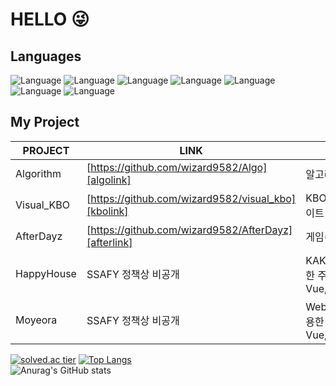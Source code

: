 # HELLO 😜

## Languages
![Language](https://img.shields.io/badge/-J_A_V_A_⭐_⭐_⭐_⭐-yellow) 
![Language](https://img.shields.io/badge/-JavaScript_⭐_⭐-orange)
![Language](https://img.shields.io/badge/-_C_⭐_⭐-brightgreen) ![Language](https://img.shields.io/badge/-C_+_+_⭐_⭐-brightgreen)
![Language](https://img.shields.io/badge/-C_Sharp-brightgreen)
![Language](https://img.shields.io/badge/-K_o_t_l_i_n_⭐-green)
![Language](https://img.shields.io/badge/-P_y_t_h_o_n_⭐-blue)    


## My Project

| PROJECT | LINK | DESC |
| ------ | ------ | ------ |
| Algorithm | [https://github.com/wizard9582/Algo][algolink] |알고리즘 문제풀이|
| Visual_KBO | [https://github.com/wizard9582/visual_kbo][kbolink] |KBO STAT 시각화 및 자체 랭킹,비교 사이트     -Vue,Spring|
| AfterDayz | [https://github.com/wizard9582/AfterDayz][afterlink] |게임(토이프로젝트) - 계획중|
| HappyHouse | SSAFY 정책상 비공개 |KAKAO Map API와 공공데이터를 활용한 주택실거래가 검색 사이트   -Vue,Spring,MyBatis|
| Moyeora | SSAFY 정책상 비공개 |WebSocket과 WebRTC Kurento를 활용한 화상회의 및 게임 플랫폼   -Vue,Spring,JPA,Kurento,WebSocket|

[algolink]: https://github.com/wizard9582/Algo
[kbolink]: https://github.com/wizard9582/visual_kbo
[afterlink]: https://github.com/wizard9582/AfterDayz

[![solved.ac tier](http://mazassumnida.wtf/api/v2/generate_badge?boj=qkfskan82)](https://solved.ac/qkfskan82)
[![Top Langs](https://github-readme-stats.vercel.app/api/top-langs/?username=wizard9582&layout=compact&exclude_repo=wizard9582.github.io,Yun-Blog,intellij-settings)](https://github.com/anuraghazra/github-readme-stats)   
![Anurag's GitHub stats](https://github-readme-stats.vercel.app/api?username=wizard9582&&show_icons=true&theme=highcontrast)
